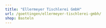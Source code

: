 ```yaml
---
title: "Ellermeyer Tischlerei GmbH"
url: /goettingen/ellermeyer-tischlerei-gmbh/
shop: Basteln
---
```

